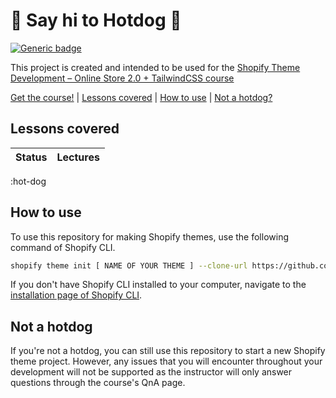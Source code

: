 # :wave: Say hi to Hotdog :wave:

[![Generic badge](https://img.shields.io/badge/Are%20you%20a%20hotdog%3F-yes-green.svg)](https://shields.io/)

This project is created and intended to be used for the [Shopify Theme Development – Online Store 2.0 + TailwindCSS course](https://weeklyhow.com/courses/)


[Get the course!](https://weeklyhow.com/) | [Lessons covered](#lessons-covered) |
[How to use](#how-to-use) | [Not a hotdog?](#not-a-hotdog)

## Lessons covered

Status | Lectures
------------ | -------------
:hot-dog

## How to use

To use this repository for making Shopify themes, use the following command of Shopify CLI.
```sh
shopify theme init [ NAME OF YOUR THEME ] --clone-url https://github.com/polidario/Elizabeth_Clean
```

If you don't have Shopify CLI installed to your computer, navigate to the [installation page of Shopify CLI](https://shopify.dev/themes/tools/cli/installation).

## Not a hotdog

If you're not a hotdog, you can still use this repository to start a new Shopify theme project. However, any issues that you will encounter throughout your development will not be supported as the instructor will only answer questions through the course's QnA page.
